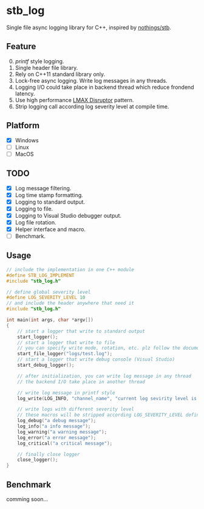 # stb_log
Single file async logging library for C++, inspired by [nothings/stb](https://github.com/nothings/stb).

## Feature
0. *printf* style logging.
1. Single header file library.
2. Rely on C++11 standard library only.
3. Lock-free async logging. Write log messages in any threads.
4. Logging I/O could take place in backend thread which reduce frondend latency.
5. Use high performance [LMAX Disruptor](https://github.com/LMAX-Exchange/disruptor) pattern.
6. Strip logging call according log severity level at compile time.

## Platform
- [x] Windows
- [ ] Linux
- [ ] MacOS

## TODO
- [x] Log message filtering.
- [x] Log time stamp formatting.
- [x] Logging to standard output.
- [x] Logging to file.
- [x] Logging to Visual Studio debugger output.
- [x] Log file rotation.
- [x] Helper interface and macro.
- [ ] Benchmark.

## Usage
```C++
// include the implementation in one C++ module
#define STB_LOG_IMPLEMENT
#include "stb_log.h"

// define global severity level
#define LOG_SEVERITY_LEVEL 10
// and include the header anywhere that need it
#include "stb_log.h"

int main(int args, char *argv[])
{
	// start a logger that write to standard output
	start_logger();
	// start a logger that write to file
	// you can specify write mode, rotation, etc. plz follow the document.
	start_file_logger("logs/test.log");
	// start a logger that write debug console (Visual Studio)
	start_debug_logger();

	// after initialization, you can write log message in any thread
	// the backend I/O take place in another thread

	// write log message in printf style
	log_write(LOG_INFO, "channel_name", "current log sevirity level is [%d]", LOG_SEVERITY_LEVEL);

	// write logs with different severity level
	// these macros will be stripped according LOG_SEVERITY_LEVEL definition
	log_debug("a debug message");
	log_info("a info message");
	log_warning("a warning message");
	log_error("a error message");
	log_critical("a critical message");

	// finally close logger
	close_logger();
}
```

## Benchmark
comming soon...
